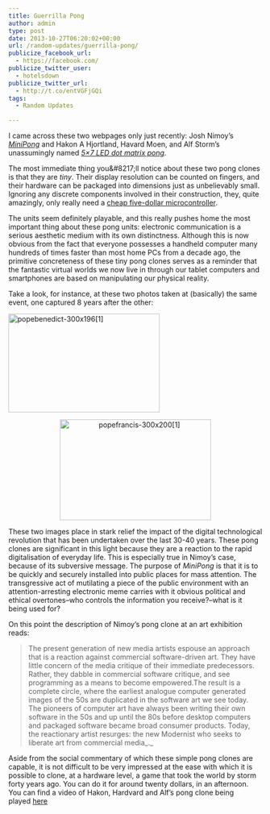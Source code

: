 ```yaml
---
title: Guerrilla Pong
author: admin
type: post
date: 2013-10-27T06:20:02+00:00
url: /random-updates/guerrilla-pong/
publicize_facebook_url:
  - https://facebook.com/
publicize_twitter_user:
  - hotelsdown
publicize_twitter_url:
  - http://t.co/entVGFjGQi
tags:
  - Random Updates

---
```

I came across these two webpages only just recently: Josh Nimoy&#8217;s [_MiniPong_][1] and Hakon A Hjortland, Havard Moen, and Alf Storm&#8217;s unassumingly named [_5&#215;7 LED dot matrix pong_][2].

The most immediate thing you\&#8217;ll notice about these two pong clones is that they are _tiny_. Their display resolution can be counted on fingers, and their hardware can be packaged into dimensions just as unbelievably small. Ignoring any discrete components involved in their construction, they, quite amazingly, only really need a [cheap five-dollar microcontroller][3].

The units seem definitely playable, and this really pushes home the most important thing about these pong units: electronic communication is a serious aesthetic medium with its own distinctness. Although this is now obvious from the fact that everyone possesses a handheld computer many hundreds of times faster than most home PCs from a decade ago, the primitive concreteness of these tiny pong clones serves as a reminder that the fantastic virtual worlds we now live in through our tablet computers and smartphones are based on manipulating our physical reality.

<p style="text-align:left;">
  Take a look, for instance, at these two photos taken at (basically) the same event, one captured 8 years after the other:
</p>

<p style="text-align:left;">
  <a href="http://doubledashgames.com/subdomains/exportingblogs/wp-content/uploads/2013/10/popebenedict-300x1961.jpg"><img class="size-full wp-image-624 aligncenter" alt="popebenedict-300x196[1]" src="http://doubledashgames.com/subdomains/exportingblogs/wp-content/uploads/2013/10/popebenedict-300x1961.jpg" width="300" height="196" /></a>
</p>

<p style="text-align:center;">
  <a href="http://doubledashgames.com/subdomains/exportingblogs/wp-content/uploads/2013/10/popefrancis-300x2001.jpg"><img class="size-full wp-image-626 aligncenter" alt="popefrancis-300x200[1]" src="http://doubledashgames.com/subdomains/exportingblogs/wp-content/uploads/2013/10/popefrancis-300x2001.jpg" width="300" height="200" /></a>
</p>

These two images place in stark relief the impact of the digital technological revolution that has been undertaken over the last 30-40 years. These pong clones are significant in this light because they are a reaction to the rapid digitalisation of everyday life. This is especially true in Nimoy&#8217;s case, because of its subversive message. The purpose of _MiniPong_ is that it is to be quickly and securely installed into public places for mass attention. The transgressive act of mutilating a piece of the public environment with an attention-arresting electronic meme carries with it obvious political and ethical overtones&#8211;who controls the information you receive?&#8211;what is it being used for?

On this point the description of Nimoy&#8217;s pong clone at an art exhibition reads:

> The present generation of new media artists espouse an approach that is a reaction against commercial software-driven art. They have little concern of the media critique of their immediate predecessors. Rather, they dabble in commercial software critique, and see programming as a means to become empowered.The result is a complete circle, where the earliest analogue computer generated images of the 50s are duplicated in the software art we see today. The pioneers of computer art have always been writing their own software in the 50s and up until the 80s before desktop computers and packaged software became broad consumer products. Today, the reactionary artist resurges: the new Modernist who seeks to liberate art from commercial media_._

Aside from the social commentary of which these simple pong clones are capable, it is not difficult to be very impressed at the ease with which it is possible to clone, at a hardware level, a game that took the world by storm forty years ago. You can do it for around twenty dollars, in an afternoon. You can find a video of Hakon, Hardvard and Alf&#8217;s pong clone being played [here][4]

 [1]: http://jtnimoy.net/itp/minipong/
 [2]: http://heim.ifi.uio.no/haakoh/avr/
 [3]: http://www.ebay.com.au/itm/261090768825?ssPageName=STRK:MEWNX:IT&_trksid=p3984.m1439.l2649
 [4]: //jumpnshoot9000.com/wp-content/uploads/2013/04/pong.avi\"
